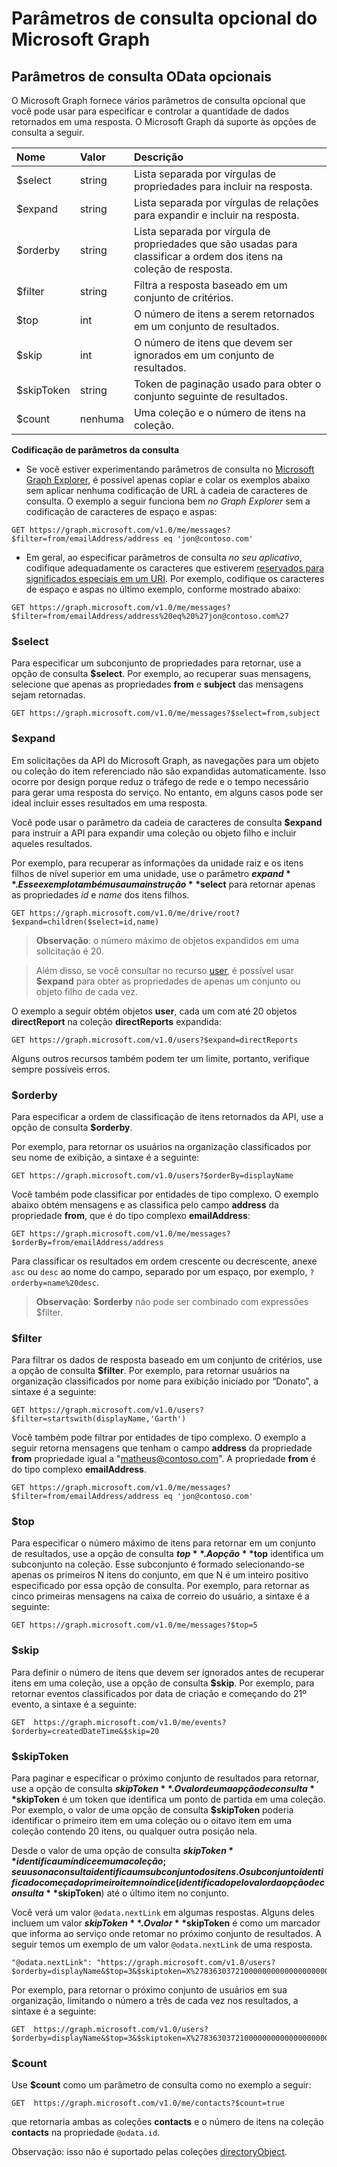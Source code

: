 # Parâmetros de consulta opcional do Microsoft Graph
## Parâmetros de consulta OData opcionais
O Microsoft Graph fornece vários parâmetros de consulta opcional que você pode usar para especificar e controlar a quantidade de dados retornados em uma resposta. O Microsoft Graph dá suporte às opções de consulta a seguir. 

|Nome|Valor|Descrição|
|:---------------|:--------|:-------|
|$select|string|Lista separada por vírgulas de propriedades para incluir na resposta.|
|$expand|string|Lista separada por vírgulas de relações para expandir e incluir na resposta.  |
|$orderby|string|Lista separada por vírgula de propriedades que são usadas para classificar a ordem dos itens na coleção de resposta.|
|$filter|string|Filtra a resposta baseado em um conjunto de critérios.|
|$top|int|O número de itens a serem retornados em um conjunto de resultados.|
|$skip|int|O número de itens que devem ser ignorados em um conjunto de resultados.|
|$skipToken|string|Token de paginação usado para obter o conjunto seguinte de resultados.|
|$count|nenhuma|Uma coleção e o número de itens na coleção.|


**Codificação de parâmetros da consulta**

- Se você estiver experimentando parâmetros de consulta no [Microsoft Graph Explorer](https://graphexplorer2.azurewebsites.net/), é possível apenas copiar e colar os exemplos abaixo sem aplicar nenhuma codificação de URL à cadeia de caracteres de consulta. 
O exemplo a seguir funciona bem _no Graph Explorer_ sem a codificação de caracteres de espaço e aspas:
```http
GET https://graph.microsoft.com/v1.0/me/messages?$filter=from/emailAddress/address eq 'jon@contoso.com'
``` 
- Em geral, ao especificar parâmetros de consulta _no seu aplicativo_, codifique adequadamente os caracteres que estiverem [reservados para significados especiais em um URI](https://tools.ietf.org/html/rfc3986#section-2.2). 
Por exemplo, codifique os caracteres de espaço e aspas no último exemplo, conforme mostrado abaixo:
```http
GET https://graph.microsoft.com/v1.0/me/messages?$filter=from/emailAddress/address%20eq%20%27jon@contoso.com%27
```

### $select
Para especificar um subconjunto de propriedades para retornar, use a opção de consulta **$select**. Por exemplo, ao recuperar suas mensagens, selecione que apenas as propriedades **from** e **subject** das mensagens sejam retornadas.

```http
GET https://graph.microsoft.com/v1.0/me/messages?$select=from,subject
```

<!--For example, when retrieving the children of an item on a drive, you want to select that only the **name** and **size** properties of items are returned.

```http
GET https://graph.microsoft.com/v1.0/me/drive/root/children?$select=name,size
```

By submitting the request with the `$select=name,size` query string, the objects
in the response will only have those property values included. 


```json
{
  "value": [
    {
      "id": "13140a9sd9aba",
      "name": "Documents",
      "size": 1024
    },
    {
      "id": "123901909124a",
      "name": "Pictures",
      "size": 1012010210
    }
  ]
}
```--> 

### $expand

Em solicitações da API do Microsoft Graph, as navegações para um objeto ou coleção do item referenciado não são expandidas automaticamente. 
Isso ocorre por design porque reduz o tráfego de rede e o tempo necessário para gerar uma resposta do serviço. No entanto, em alguns casos pode ser ideal incluir esses resultados em uma resposta.

Você pode usar o parâmetro da cadeia de caracteres de consulta **$expand** para instruir a API para expandir uma coleção ou objeto filho e incluir aqueles resultados.

Por exemplo, para recuperar as informações da unidade raiz e os itens filhos de nível superior em uma unidade, use o parâmetro **$expand**. 
Esse exemplo também usa uma instrução **$select** para retornar apenas as propriedades _id_ e _name_ dos itens filhos.

```http
GET https://graph.microsoft.com/v1.0/me/drive/root?$expand=children($select=id,name)
```

>  **Observação**: o número máximo de objetos expandidos em uma solicitação é 20. 

> Além disso, se você consultar no recurso [user](http://graph.microsoft.io/en-us/docs/api-reference/v1.0/resources/user), é possível usar **$expand** para obter as propriedades de apenas 
um conjunto ou objeto filho de cada vez. 

O exemplo a seguir obtém objetos **user**, cada um com até 20 objetos **directReport** na coleção **directReports** expandida:
```http
GET https://graph.microsoft.com/v1.0/users?$expand=directReports
```
Alguns outros recursos também podem ter um limite, portanto, verifique sempre possíveis erros.


<!---The following shows a sample result that is returned in the response body.-->


### $orderby

Para especificar a ordem de classificação de itens retornados da API, use a opção de consulta **$orderby**. 

Por exemplo, para retornar os usuários na organização classificados por seu nome de exibição, a sintaxe é a seguinte:

```http
GET https://graph.microsoft.com/v1.0/users?$orderBy=displayName
``` 

Você também pode classificar por entidades de tipo complexo. O exemplo abaixo obtém mensagens e as classifica pelo campo **address** da propriedade **from**, que é do tipo complexo **emailAddress**:

```http
GET https://graph.microsoft.com/v1.0/me/messages?$orderBy=from/emailAddress/address
``` 

Para classificar os resultados em ordem crescente ou decrescente, anexe `asc` ou `desc` ao nome do campo, separado por um espaço, por exemplo, 
`?orderby=name%20desc`.

 >  **Observação**: **$orderby** não pode ser combinado com expressões $filter.

### $filter
Para filtrar os dados de resposta baseado em um conjunto de critérios, use a opção de consulta **$filter**. 
Por exemplo, para retornar usuários na organização classificados por nome para exibição iniciado por “Donato”, a sintaxe é a seguinte:

```http
GET https://graph.microsoft.com/v1.0/users?$filter=startswith(displayName,'Garth')
```

Você também pode filtrar por entidades de tipo complexo. O exemplo a seguir retorna mensagens que tenham o campo **address** da propriedade **from** propriedade igual a "matheus@contoso.com". 
A propriedade **from** é do tipo complexo **emailAddress**.

```http
GET https://graph.microsoft.com/v1.0/me/messages?$filter=from/emailAddress/address eq 'jon@contoso.com'
``` 

### $top
Para especificar o número máximo de itens para retornar em um conjunto de resultados, use a opção de consulta **$top**. A opção **$top** identifica um subconjunto na coleção. Esse subconjunto é formado selecionando-se apenas os primeiros N itens do conjunto, em que N é um inteiro positivo especificado por essa opção de consulta. 
Por exemplo, para retornar as cinco primeiras mensagens na caixa de correio do usuário, a sintaxe é a seguinte:

```http
GET https://graph.microsoft.com/v1.0/me/messages?$top=5
```

### $skip
Para definir o número de itens que devem ser ignorados antes de recuperar itens em uma coleção, use a opção de consulta **$skip**. 
Por exemplo, para retornar eventos classificados por data de criação e começando do 21º evento, a sintaxe é a seguinte:

```http
GET  https://graph.microsoft.com/v1.0/me/events?$orderby=createdDateTime&$skip=20
```

### $skipToken
Para paginar e especificar o próximo conjunto de resultados para retornar, use a opção de consulta **$skipToken**.  O valor de uma opção de consulta **$skipToken** é um token que identifica um ponto de partida em uma coleção. Por exemplo, o valor de uma opção de consulta **$skipToken** poderia identificar o primeiro item em uma coleção ou o oitavo item em uma coleção contendo 20 itens, ou qualquer outra posição nela.

Desde o valor de uma opção de consulta **$skipToken** identifica um índice em uma coleção; seu uso na consulta identifica um subconjunto dos itens. O subconjunto identificado começa do primeiro item no índice (identificado pelo valor da opção de consulta **$skipToken**) até o último item no conjunto.

Você verá um valor `@odata.nextLink` em algumas respostas. Alguns deles incluem um valor **$skipToken**.  O valor **$skipToken** é como um marcador que informa ao serviço onde retomar no próximo conjunto de resultados.  A seguir temos um exemplo de um valor `@odata.nextLink` de uma resposta.

```
"@odata.nextLink": "https://graph.microsoft.com/v1.0/users?$orderby=displayName&$top=3&$skiptoken=X%2783630372100000000000000000000%27"
```

Por exemplo, para retornar o próximo conjunto de usuários em sua organização, limitando o número a três de cada vez nos resultados, a sintaxe é a seguinte:

```http
GET  https://graph.microsoft.com/v1.0/users?$orderby=displayName&$top=3&$skiptoken=X%2783630372100000000000000000000%27
```

### $count
Use **$count** como um parâmetro de consulta como no exemplo a seguir:
```http
GET  https://graph.microsoft.com/v1.0/me/contacts?$count=true
```
que retornaria ambas as coleções **contacts** e o número de itens na coleção **contacts** na propriedade `@odata.id`.

Observação: isso não é suportado pelas coleções [directoryObject](http://graph.microsoft.io/en-us/docs/api-reference/v1.0/resources/directoryobject).
